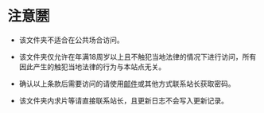 # 注意🈲

* 该文件夹不适合在公共场合访问。

* 该文件夹仅允许在年满18周岁以上且不触犯当地法律的情况下进行访问，所有因此产生的触犯当地法律的行为与本站点无关。

* 确认以上条款后需要访问的请使用[邮件](https://ohpinkbrian@gmail.com)或其他方式联系站长获取密码。

* 该文件夹内求片等请直接联系站长，且更新日志不会写入更新记录。


